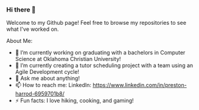 ### Hi there 👋


Welcome to my Github page! Feel free to browse my repositories to see what I've worked on.

About Me:
- 🔭 I’m currently working on graduating with a bachelors in Computer Science at Oklahoma Christian University!
- 🌱 I’m currently creating a tutor scheduling project with a team using an Agile Development cycle!
- 💬 Ask me about anything!
- 📫 How to reach me: LinkedIn: https://www.linkedin.com/in/preston-harrod-6959701b8/
- ⚡ Fun facts: I love hiking, cooking, and gaming!
